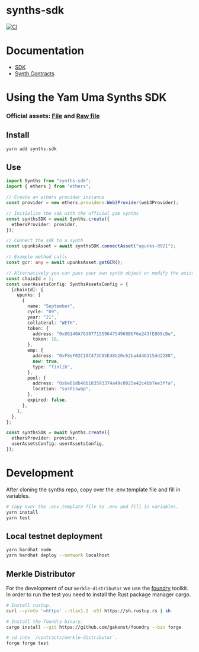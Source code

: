 # synths-sdk

[![CI](https://github.com/yam-finance/synths-sdk/actions/workflows/main.yml/badge.svg)](https://github.com/yam-finance/synths-sdk/actions/workflows/main.yml)

# Documentation

- [SDK](https://yam-finance.github.io/synths-sdk/)
- [Synth Contracts](https://yam-finance.github.io/synths-sdk/contracts/)

# Using the Yam Uma Synths SDK

### **Official assets:** [File](https://github.com/yam-finance/synths-sdk/blob/master/src/assets.json) and [Raw file](https://raw.githubusercontent.com/yam-finance/synths-sdk/master/src/assets.json)

## Install

```sh
yarn add synths-sdk
```

## Use

```ts
import Synths from "synths-sdk";
import { ethers } from "ethers";

// Create an ethers provider instance
const provider = new ethers.providers.Web3Provider(web3Provider);

// Initialize the sdk with the official yam synths
const synthsSDK = await Synths.create({
  ethersProvider: provider,
});

// Connect the sdk to a synth
const upunksAsset = await synthsSDK.connectAsset("upunks-0921");

// Example method calls
const gcr: any = await upunksAsset.getGCR();
```

```ts
// Alternatively you can pass your own synth object or modify the existing synths for a local test network deployment
const chainId = 1;
const userAssetsConfig: SynthsAssetsConfig = {
  [chainId]: {
    upunks: [
      {
        name: "September",
        cycle: "09",
        year: "21",
        collateral: "WETH",
        token: {
          address: "0x86140A763077155964754968B6F6e243fE809cBe",
          token: 18,
        },
        emp: {
          address: "0xF8eF02C10C473CA5E48b10c62ba4d46115dd2288",
          new: true,
          type: "finlib",
        },
        pool: {
          address: "0x6e01db46b183593374a49c0025e42c4bb7ee3ffa",
          location: "sushiswap",
        },
        expired: false,
      },
    ],
  },
};

const synthsSDK = await Synths.create({
  ethersProvider: provider,
  userAssetsConfig: userAssetsConfig,
});
```

# Development

After cloning the synths repo, copy over the .env.template file and fill in variables.

```sh
# Copy over the .env.template file to .env and fill in variables.
yarn install
yarn test
```

## Local testnet deployment

```sh
yarn hardhat node
yarn hardhat deploy --network localhost
```

## Merkle Distributor

For the development of our `merkle-distributor` we use the [foundry](https://github.com/gakonst/foundry) toolkit. In order to run the test you need to install the Rust package manager cargo.

```sh
# Install rustup.
curl --proto '=https' --tlsv1.2 -sSf https://sh.rustup.rs | sh
```

```sh
# Install the foundry binary.
cargo install --git https://github.com/gakonst/foundry --bin forge
```

```sh
# cd into `/contracts/merkle-distributor`.
forge forge test
```
